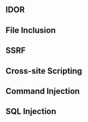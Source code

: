 
## IDOR

## File Inclusion

## SSRF

## Cross-site Scripting

## Command Injection

## SQL Injection
